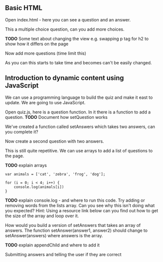 
Basic HTML
---------
Open index.html - here you can see a question and an answer. 

This a multiple choice question, can you add more choices.

**TODO** Some text about changing the view e.g. swapping p tag for h2 to show how it differs on the page

Now add more questions (time limit this)

As you can this starts to take time and becomes can't be easily changed. 

Introduction to dynamic content using JavaScript
-------

We can use a programming language to build the quiz and make it east to update. We are going to use JavaScript. 

Open quiz.js, here is a question function. In it there is a function to add a question. 
**TODO** Document how setQuestion works

We've created a function called setAnswers which takes two answers, can you complete it?


Now create a second question with two answers.

This is still quite repetitive. We can use arrays to add a list of questions to the page.

**TODO** explain arrays

```
var animals = ['cat', 'zebra', 'frog', 'dog'];

for (i = 0; i < 4; i++) {
	console.log(animals[i])
}
```

**TODO** explain console.log - and where to run this code.
Try adding or removing words from the lists array. Can you see why this isn't doing what you expected?
Hint: Using a resource link below can you find out how to get the size of the array and loop over it.

How would you build a version of setAnswers that takes an array of answers.
The function setAnswer(answer1, answer2) should change to setAnswer(answers) where answers is the array.

**TODO** explain appendChild and where to add it

Submitting answers and telling the user if they are correct


